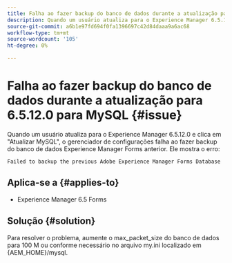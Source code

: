 ```yaml
---
title: Falha ao fazer backup do banco de dados durante a atualização para 6.5.12.0 para MySQL.
description: Quando um usuário atualiza para o Experience Manager 6.5.12.0 e clica em "Atualizar MySQL", o gerenciador de configurações falha ao fazer backup do banco de dados Experience Manager Forms anterior.
source-git-commit: a6b1e97fd694f0fa1396697c42d84daaa9a6ac68
workflow-type: tm+mt
source-wordcount: '105'
ht-degree: 0%

---
```


# Falha ao fazer backup do banco de dados durante a atualização para 6.5.12.0 para MySQL {#issue}

Quando um usuário atualiza para o Experience Manager 6.5.12.0 e clica em &quot;Atualizar MySQL&quot;, o gerenciador de configurações falha ao fazer backup do banco de dados Experience Manager Forms anterior. Ele mostra o erro:

`Failed to backup the previous Adobe Experience Manager Forms Database`


## Aplica-se a {#applies-to}

* Experience Manager 6.5 Forms

## Solução {#solution}

Para resolver o problema, aumente o max_packet_size do banco de dados para 100 M ou conforme necessário no arquivo my.ini localizado em {AEM_HOME}/mysql.
